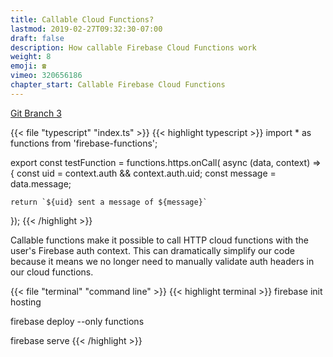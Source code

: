 ```yaml
---
title: Callable Cloud Functions?
lastmod: 2019-02-27T09:32:30-07:00
draft: false
description: How callable Firebase Cloud Functions work
weight: 8
emoji: ☎️
vimeo: 320656186
chapter_start: Callable Firebase Cloud Functions
---
```


[Git Branch 3](https://github.com/codediodeio/stripe-firebase-master-course/tree/3-callable-functions/functions)

{{< file "typescript" "index.ts" >}}
{{< highlight typescript >}}
import * as functions from 'firebase-functions';

export const testFunction = functions.https.onCall( async (data, context) => {
    const uid  = context.auth && context.auth.uid;
    const message = data.message;

    return `${uid} sent a message of ${message}`
});
{{< /highlight >}}


Callable functions make it possible to call HTTP cloud functions with the user's Firebase auth context. This can dramatically simplify our code because it means we no longer need to manually validate auth headers in our cloud functions.

{{< file "terminal" "command line" >}}
{{< highlight terminal >}}
firebase init hosting 

firebase deploy --only functions

firebase serve
{{< /highlight >}}
